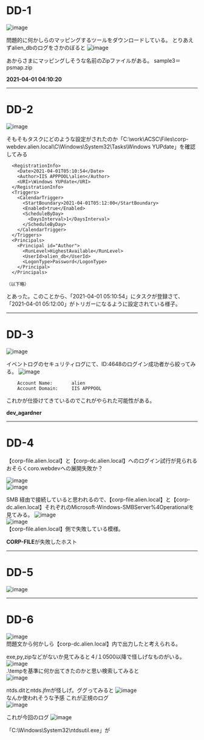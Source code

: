 # DD-1
![image](https://github.com/user-attachments/assets/6c83db53-327c-4e79-a601-77cd28faee0b)  

問題的に何かしらのマッピングするツールをダウンロードしている。
とりあえずalien_dbのログをさかのぼると
![image](https://github.com/user-attachments/assets/27c32a73-ec7e-4a82-bd64-587e445f18a5)

あからさまにマッピングしそうな名前のZipファイルがある。
sample3＝psmap.zip

**2021-04-01 04:10:20**

***
# DD-2
![image](https://github.com/user-attachments/assets/2ac92264-ff02-4b22-92fe-2d1939ae90c7)

そもそもタスクにどのような設定がされたのか「C:\work\ACSC\Files\corp-webdev.alien.local\C\Windows\System32\Tasks\Windows YUPdate」を確認してみる
```Windows YUPdate
  <RegistrationInfo>
    <Date>2021-04-01T05:10:54</Date>
    <Author>IIS APPPOOL\alien</Author>
    <URI>\Windows YUPdate</URI>
  </RegistrationInfo>
  <Triggers>
    <CalendarTrigger>
      <StartBoundary>2021-04-01T05:12:00</StartBoundary>
      <Enabled>true</Enabled>
      <ScheduleByDay>
        <DaysInterval>1</DaysInterval>
      </ScheduleByDay>
    </CalendarTrigger>
  </Triggers>
  <Principals>
    <Principal id="Author">
      <RunLevel>HighestAvailable</RunLevel>
      <UserId>alien_db</UserId>
      <LogonType>Password</LogonType>
    </Principal>
  </Principals>

（以下略）
```
とあった。このことから、「2021-04-01 05:10:54」にタスクが登録さて、「2021-04-01 05:12:00」がトリガーになるように設定されている様子。


***
# DD-3
![image](https://github.com/user-attachments/assets/dd8986ad-62c8-47eb-a2dd-c3581a1b92e8)   

イベントログのセキュリティログにて、ID:4648のログイン成功者から絞ってみる。
![image](https://github.com/user-attachments/assets/5441c4b2-964c-4eb5-b7d2-21333225e86c)
```
	Account Name:		alien
	Account Domain:		IIS APPPOOL
```

これかが仕掛けてきているのでこれがやられた可能性がある。

**dev_agardner**

***
# DD-4
【corp-file.alien.local】と【corp-dc.alien.local】へのログイン試行が見られる
おそらくcoro.webdevへの展開失敗か？

![image](https://github.com/user-attachments/assets/af0bfb1e-aa33-41f1-bb96-9681e40a5672)    
![image](https://github.com/user-attachments/assets/6bcc10e0-5942-4536-a0ca-4a53f5087b6b)  

SMB 経由で接続していると思われるので、【corp-file.alien.local】と【corp-dc.alien.local】それぞれのMicrosoft-Windows-SMBServer%4Operationalを見てみる。
![image](https://github.com/user-attachments/assets/be8268ea-3cca-4630-a90b-b3f9186a9391)  
![image](https://github.com/user-attachments/assets/a5334940-d5a0-45c1-be27-1e8334f0a55d)  
【corp-file.alien.local】側で失敗している模様。

**CORP-FILE**が失敗したホスト

***
# DD-5
![image](https://github.com/user-attachments/assets/3e07c3c0-de97-4072-9cf0-429164c6d752)


***
# DD-6
![image](https://github.com/user-attachments/assets/2ae8fe50-40c3-47a5-957d-fdde9bd567c9)  
問題文から何かしら【corp-dc.alien.local】内で出力したと考えられる。

exe,py,zipなどがないか見てみると４/１0500以降で怪しげなものがいる。
![image](https://github.com/user-attachments/assets/a8323d02-ebab-4717-92c0-ce2874b7c422)  
.\tempを基準に何か出てきたのかと思い検索してみると  
![image](https://github.com/user-attachments/assets/1c3f088d-4510-4889-b20d-c3d8c22a2316)

ntds.ditとntds.jfmが怪しげ。ググってみると
![image](https://github.com/user-attachments/assets/eb6ee8eb-6eea-43fd-ba85-6600a9a63c0d)  
なんか使われそうな予感
これが正規のログ  
![image](https://github.com/user-attachments/assets/ebdbaefa-9764-4941-98cc-2bf6ace41ca9)


これが今回のログ
![image](https://github.com/user-attachments/assets/2dd6dee1-3120-4fea-8559-8538d636a7f2)  

「C:\Windows\System32\ntdsutil.exe」が





